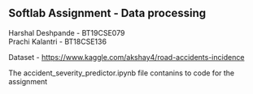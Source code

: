 ## Softlab Assignment - Data processing 
Harshal Deshpande - BT19CSE079<br/>
Prachi Kalantri - BT18CSE136<br/>
 
Dataset - https://www.kaggle.com/akshay4/road-accidents-incidence

The accident_severity_predictor.ipynb file contanins to code for the assignment
